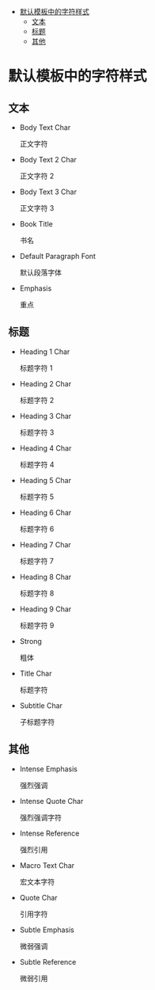 - [默认模板中的字符样式](#默认模板中的字符样式)
  - [文本](#文本)
  - [标题](#标题)
  - [其他](#其他)

# 默认模板中的字符样式

## 文本

- Body Text Char

    正文字符

- Body Text 2 Char

    正文字符 2

- Body Text 3 Char

    正文字符 3

- Book Title

    书名

- Default Paragraph Font

    默认段落字体

- Emphasis

    重点

## 标题

- Heading 1 Char

    标题字符 1

- Heading 2 Char

    标题字符 2

- Heading 3 Char

    标题字符 3

- Heading 4 Char

    标题字符 4

- Heading 5 Char

    标题字符 5

- Heading 6 Char

    标题字符 6

- Heading 7 Char

    标题字符 7

- Heading 8 Char

    标题字符 8

- Heading 9 Char

    标题字符 9

- Strong

    粗体

- Title Char

    标题字符

- Subtitle Char

    子标题字符

## 其他

- Intense Emphasis

    强烈强调

- Intense Quote Char

    强烈强调字符

- Intense Reference

    强烈引用

- Macro Text Char

    宏文本字符

- Quote Char

    引用字符

- Subtle Emphasis

    微弱强调

- Subtle Reference

    微弱引用
